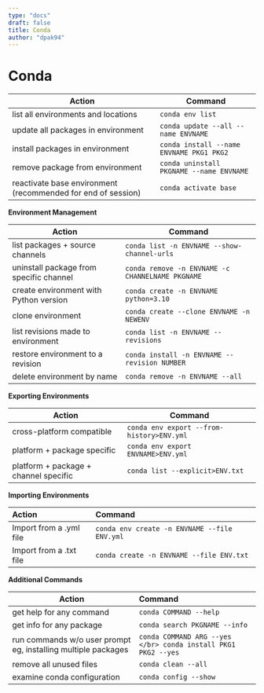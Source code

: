 ```yaml
---
type: "docs"
draft: false
title: Conda
author: "dpak94"
---
```


# Conda

| Action                                                       | Command                                  |
| ------------------------------------------------------------ | ---------------------------------------- |
| list all environments and locations                          | `conda env list`                         |
| update all packages in environment                           | `conda update --all --name ENVNAME`      |
| install packages in environment                              | `conda install --name ENVNAME PKG1 PKG2` |
| remove package from environment                              | `conda uninstall PKGNAME --name ENVNAME` |
| reactivate base environment (recommended for end of session) | `conda activate base`                    |

**Environment Management**

| Action                                  | Command                                          |
| --------------------------------------- | ------------------------------------------------ |
| list packages + source channels         | `conda list -n ENVNAME --show-channel-urls`      |
| uninstall package from specific channel | `conda remove -n ENVNAME -c CHANNELNAME PKGNAME` |
| create environment with Python version  | `conda create -n ENVNAME python=3.10`            |
| clone environment                       | `conda create --clone ENVNAME -n NEWENV`         |
| list revisions made to environment      | `conda list -n ENVNAME --revisions`              |
| restore environment to a revision       | `conda install -n ENVNAME --revision NUMBER`     |
| delete environment by name              | `conda remove -n ENVNAME --all`                  |

**Exporting Environments**

| Action                                | Command                                   |
| ------------------------------------- | ----------------------------------------- |
| cross-platform compatible             | `conda env export --from-history>ENV.yml` |
| platform + package specific           | `conda env export ENVNAME>ENV.yml`        |
| platform + package + channel specific | `conda list --explicit>ENV.txt`           |

**Importing Environments**

| Action                  | Command                                      |
| :---------------------- | :------------------------------------------- |
| Import from a .yml file | `conda env create -n ENVNAME --file ENV.yml` |
| Import from a .txt file | `conda create -n ENVNAME --file ENV.txt`     |

**Additional Commands**

| Action                                                        | Command                                                       |
| ------------------------------------------------------------- | :------------------------------------------------------------ |
| get help for any command                                      | `conda COMMAND --help`                                        |
| get info for any package                                      | `conda search PKGNAME --info`                                 |
| run commands w/o user prompt eg, installing multiple packages | `conda COMMAND ARG --yes </br> conda install PKG1 PKG2 --yes` |
| remove all unused files                                       | `conda clean --all`                                           |
| examine conda configuration                                   | `conda config --show`                                         |
